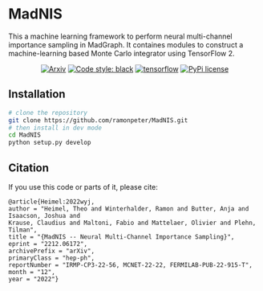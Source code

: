 # MadNIS

This a machine learning framework to perform neural multi-channel importance sampling in MadGraph.
It containes modules to construct a machine-learning based
Monte Carlo integrator using TensorFlow 2.

<p align="center">
<a href="https://arxiv.org/abs/2212.06172"><img alt="Arxiv" src="https://img.shields.io/badge/arXiv-2212.06172-b31b1b.svg"></a>
<a href="https://github.com/psf/black"><img alt="Code style: black" src="https://img.shields.io/badge/code%20style-black-000000.svg"></a>
<a href="https://www.tensorflow.org"><img alt="tensorflow" src="https://img.shields.io/badge/TensorFlow-2.9.2-DD6C3A.svg?style=flat&logo=tensorflow"></a>
<a href="https://pypi.org/project/pip/"><img alt="PyPi license" src="https://badgen.net/pypi/license/pip/"></a>
</p>

## Installation

```bash
# clone the repository
git clone https://github.com/ramonpeter/MadNIS.git
# then install in dev mode
cd MadNIS
python setup.py develop
```

## Citation

If you use this code or parts of it, please cite:

    @article{Heimel:2022wyj,
    author = "Heimel, Theo and Winterhalder, Ramon and Butter, Anja and Isaacson, Joshua and 
    Krause, Claudius and Maltoni, Fabio and Mattelaer, Olivier and Plehn, Tilman",
    title = "{MadNIS -- Neural Multi-Channel Importance Sampling}",
    eprint = "2212.06172",
    archivePrefix = "arXiv",
    primaryClass = "hep-ph",
    reportNumber = "IRMP-CP3-22-56, MCNET-22-22, FERMILAB-PUB-22-915-T",
    month = "12",
    year = "2022"}
